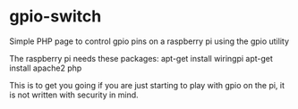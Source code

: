 # gpio-switch
Simple PHP page to control gpio pins on a raspberry pi using the gpio utility

The raspberry pi needs these packages:
apt-get install wiringpi
apt-get install apache2 php

This is to get you going if you are just starting to play with gpio on the pi, it is not written with security in mind.  
